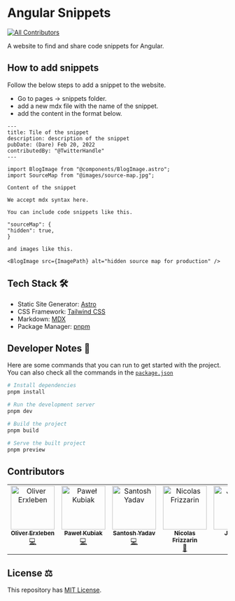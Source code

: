 # Angular Snippets
<!-- ALL-CONTRIBUTORS-BADGE:START - Do not remove or modify this section -->
[![All Contributors](https://img.shields.io/badge/all_contributors-6-orange.svg?style=flat-square)](#contributors-)
<!-- ALL-CONTRIBUTORS-BADGE:END -->

A website to find and share code snippets for Angular.

## How to add snippets

Follow the below steps to add a snippet to the website.

- Go to pages -> snippets folder.
- add a new mdx file with the name of the snippet.
- add the content in the format below.

```mdx
---
title: Tile of the snippet
description: description of the snippet
pubDate: (Dare) Feb 20, 2022
contributedBy: "@TwitterHandle"
---

import BlogImage from "@components/BlogImage.astro";
import SourceMap from "@images/source-map.jpg";

Content of the snippet

We accept mdx syntax here.

You can include code snippets like this.

"sourceMap": {
"hidden": true,
}

and images like this.

<BlogImage src={ImagePath} alt="hidden source map for production" />
```

## Tech Stack 🛠️

- Static Site Generator: [Astro](https://astro.build/)
- CSS Framework: [Tailwind CSS](https://tailwindcss.com/)
- Markdown: [MDX](https://mdxjs.com/)
- Package Manager: [pnpm](https://pnpm.io/)

## Developer Notes 📝

Here are some commands that you can run to get started with the project. You can also check all the commands in the [`package.json`](https://github.com/lancerossdev/basicblog/blob/main/package.json)

```bash
# Install dependencies
pnpm install

# Run the development server
pnpm dev

# Build the project
pnpm build

# Serve the built project
pnpm preview
```

## Contributors

<!-- ALL-CONTRIBUTORS-LIST:START - Do not remove or modify this section -->
<!-- prettier-ignore-start -->
<!-- markdownlint-disable -->
<table>
  <tbody>
    <tr>
      <td align="center" valign="top" width="14.28%"><a href="https://github.com/olierxleben"><img src="https://avatars.githubusercontent.com/u/1403225?v=4?s=100" width="100px;" alt="Oliver Erxleben"/><br /><sub><b>Oliver Erxleben</b></sub></a><br /><a href="https://github.com/santoshyadavdev/angular-snippets/commits?author=olierxleben" title="Code">💻</a></td>
      <td align="center" valign="top" width="14.28%"><a href="https://github.com/9kubczas4"><img src="https://avatars.githubusercontent.com/u/43759569?v=4?s=100" width="100px;" alt="Paweł Kubiak"/><br /><sub><b>Paweł Kubiak</b></sub></a><br /><a href="https://github.com/santoshyadavdev/angular-snippets/commits?author=9kubczas4" title="Code">💻</a></td>
      <td align="center" valign="top" width="14.28%"><a href="https://github.com/santoshyadavdev"><img src="https://avatars.githubusercontent.com/u/11923975?v=4?s=100" width="100px;" alt="Santosh Yadav"/><br /><sub><b>Santosh Yadav</b></sub></a><br /><a href="https://github.com/santoshyadavdev/angular-snippets/commits?author=SantoshYadavDev" title="Code">💻</a></td>
      <td align="center" valign="top" width="14.28%"><a href="https://github.com/Nicoss54"><img src="https://avatars.githubusercontent.com/u/24563545?v=4?s=100" width="100px;" alt="Nicolas Frizzarin"/><br /><sub><b>Nicolas Frizzarin</b></sub></a><br /><a href="https://github.com/santoshyadavdev/angular-snippets/commits?author=Nicoss54" title="Documentation">📖</a></td>
      <td align="center" valign="top" width="14.28%"><a href="http://trellis.org"><img src="https://avatars.githubusercontent.com/u/9469090?v=4?s=100" width="100px;" alt="Jay Bell"/><br /><sub><b>Jay Bell</b></sub></a><br /><a href="https://github.com/santoshyadavdev/angular-snippets/commits?author=yharaskrik" title="Documentation">📖</a></td>
      <td align="center" valign="top" width="14.28%"><a href="https://github.com/wasylb"><img src="https://avatars.githubusercontent.com/u/43531815?v=4?s=100" width="100px;" alt="Bartosz Wasilew"/><br /><sub><b>Bartosz Wasilew</b></sub></a><br /><a href="https://github.com/santoshyadavdev/angular-snippets/commits?author=wasylb" title="Documentation">📖</a></td>
    </tr>
  </tbody>
</table>

<!-- markdownlint-restore -->
<!-- prettier-ignore-end -->

<!-- ALL-CONTRIBUTORS-LIST:END -->
<!-- prettier-ignore-start -->
<!-- markdownlint-disable -->

<!-- markdownlint-restore -->
<!-- prettier-ignore-end -->

<!-- ALL-CONTRIBUTORS-LIST:END -->

## License ⚖️

This repository has [MIT License](https://github.com/santoshyadavdev/angular-snipptes/blob/main/license).
